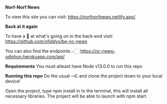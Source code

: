 **Norf-Norf News**

To view this site you can visit: https://norfnorfnews.netlify.app/

**Back at it again**

To have a 👀 at what's going on in the back-end visit: https://github.com/xfiddyx/be-nc-news

You can also find the endpoints 👉🏻 https://nc-news-odishon.herokuapp.com/api/

**Requirements**
You must atleast have Node v13.0.0 to run this repo

**Running this repo**
Do the usual ─∈ and clone the project down to your local device!

Open the project, type npm install in to the terminal, this will install all necessary libraries. The project will be able to launch with npm start.
